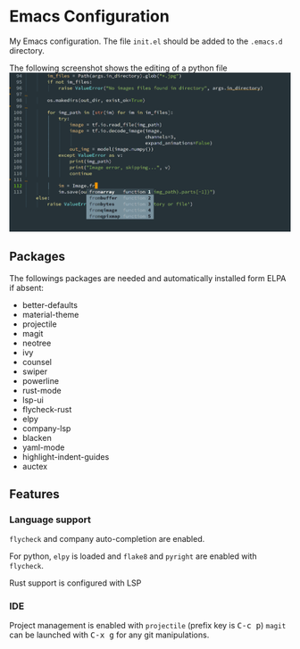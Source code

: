 # Emacs Configuration
My Emacs configuration. The file `init.el` should be added to the `.emacs.d` directory.

The following screenshot shows the editing of a python file
![Python editing](sample.png)


## Packages

The followings packages are needed and automatically installed form ELPA if absent:
*    better-defaults
*    material-theme
*    projectile
*    magit
*    neotree
*    ivy
*    counsel
*    swiper
*    powerline
*    rust-mode
*    lsp-ui
*    flycheck-rust
*    elpy
*    company-lsp
*    blacken
*    yaml-mode
*    highlight-indent-guides
*    auctex

## Features

### Language support
`flycheck` and company auto-completion are enabled.

For python, `elpy` is loaded and `flake8` and `pyright` are enabled with `flycheck`.

Rust support is configured with LSP

### IDE

Project management is enabled with `projectile` (prefix key is <kbd>C-c p</kbd>)
`magit` can be launched with <kbd>C-x g</kbd> for any git manipulations.
